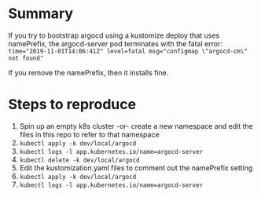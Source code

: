 # Summary
If you try to bootstrap argocd using a kustomize deploy that uses namePrefix, the argocd-server pod terminates with the fatal error:
`time="2019-11-01T14:06:41Z" level=fatal msg="configmap \"argocd-cm\" not found"`

If you remove the namePrefix, then it installs fine.

# Steps to reproduce

1. Spin up an empty k8s cluster -or- create a new namespace and edit the files in this repo to refer to that namespace
1. `kubectl apply -k dev/local/argocd`
1. `kubectl logs -l app.kubernetes.io/name=argocd-server`
1. `kubectl delete -k dev/local/argocd`
1. Edit the kustomization.yaml files to comment out the namePrefix setting
1. `kubectl apply -k dev/local/argocd`
1. `kubectl logs -l app.kubernetes.io/name=argocd-server`
